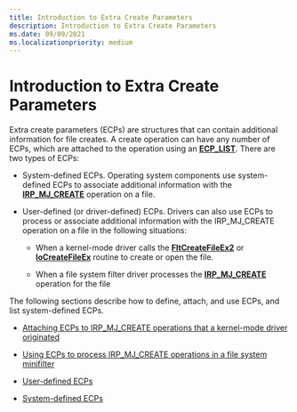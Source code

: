 ```yaml
---
title: Introduction to Extra Create Parameters
description: Introduction to Extra Create Parameters
ms.date: 09/09/2021
ms.localizationpriority: medium
---
```


# Introduction to Extra Create Parameters

Extra create parameters (ECPs) are structures that can contain additional information for file creates. A create operation can have any number of ECPs, which are attached to the operation using an [**ECP_LIST**](/previous-versions/windows/hardware/drivers/ff540148(v=vs.85)). There are two types of ECPs:

* System-defined ECPs. Operating system components use system-defined ECPs to associate additional information with the [**IRP_MJ_CREATE**](./irp-mj-create.md) operation on a file.

* User-defined (or driver-defined) ECPs. Drivers can also use ECPs to process or associate additional information with the IRP_MJ_CREATE operation on a file in the following situations:

  * When a kernel-mode driver calls the [**FltCreateFileEx2**](/windows-hardware/drivers/ddi/content/fltkernel/nf-fltkernel-fltcreatefileex2) or [**IoCreateFileEx**](/windows-hardware/drivers/ddi/content/ntddk/nf-ntddk-iocreatefileex) routine to create or open the file.

  * When a file system filter driver processes the [**IRP_MJ_CREATE**](./irp-mj-create.md) operation for the file

The following sections describe how to define, attach, and use ECPs, and list system-defined ECPs.

* [Attaching ECPs to IRP_MJ_CREATE operations that a kernel-mode driver originated](attaching-ecps-to-irp-mj-create-operations-that-a-kernel-mode-driver-o.md)

* [Using ECPs to process IRP_MJ_CREATE operations in a file system minifilter](using-ecps-to-process-irp-mj-create-operations-in-a-file-system-minifilter.md)

* [User-defined ECPs](user-defined-ecps.md)

* [System-defined ECPs](system-defined-ecps.md)
